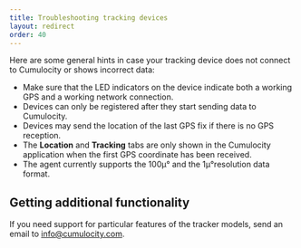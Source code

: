 ```yaml
---
title: Troubleshooting tracking devices
layout: redirect
order: 40
---
```

Here are some general hints in case your tracking device does not connect to Cumulocity or shows incorrect data:

* Make sure that the LED indicators on the device indicate both a working GPS and a working network connection.
* Devices can only be registered after they start sending data to Cumulocity.
* Devices may send the location of the last GPS fix if there is no GPS reception.
* The **Location** and **Tracking** tabs are only shown in the Cumulocity application when the first GPS coordinate has been received.
* The agent currently supports the 100μ° and the 1μ°resolution data format.

## Getting additional functionality

If you need support for particular features of the tracker models, send an email to [info@cumulocity.com](mailto:info@cumulocity.com).
